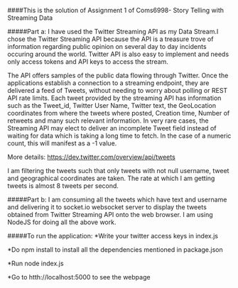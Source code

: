 ####This is the solution of Assignment 1 of Coms6998- Story Telling with Streaming Data

#####Part a:
I have used the Twitter Streaming API as my Data Stream.I chose the Twitter Streaming API because the API is a treasure trove of
information regarding public opinion on several day to day incidents occuring around the world.
Twitter API is also easy to implement and needs only access tokens and API keys to access the stream. 


The API offers samples of the public data flowing through Twitter. Once the applications establish a connection to a 
streaming endpoint, they are delivered a feed of Tweets, without needing to worry about polling or REST API rate limits.
Each tweet provided by the streaming API has information such as the Tweet_id, Twitter User Name, 
Twitter text, the GeoLocation coordinates from where the tweets where posted, Creation time,
Number of retweets and many such relevant information.
In very rare cases, the Streaming API may elect to deliver an incomplete Tweet field instead of waiting for data which is taking a long time to fetch.
In the case of a numeric count, this will manifest as a -1 value. 

More details: https://dev.twitter.com/overview/api/tweets


I am filtering the tweets such that only tweets with not null username, tweet and geographical coordinates are taken.
The rate at which I am getting tweets is almost 8 tweets per second.

#####Part b:
I am consuming all the tweets which have text and username and delivering it to socket.io websocket server 
to display the tweets obtained from Twitter Streaming API onto the web browser. 
I am using NodeJS for doing all the above work.


#####To run the application:
*Write your twitter access keys in index.js

*Do npm install to install all the dependencies mentioned in package.json

*Run node index.js

*Go to htth://localhost:5000 to see the webpage

